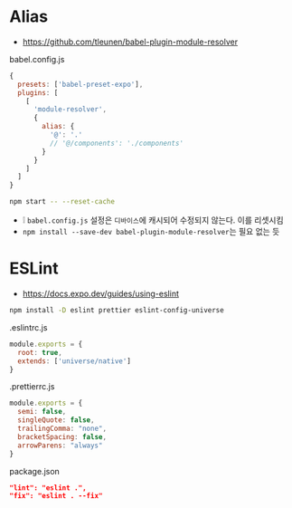 # Alias
* https://github.com/tleunen/babel-plugin-module-resolver

babel.config.js
```js
{
  presets: ['babel-preset-expo'],
  plugins: [
    [
      'module-resolver',
      {
        alias: {
          '@': '.'
          // '@/components': './components'
        }
      }
    ]
  ]
}
```
```sh
npm start -- --reset-cache
```
* ❕ `babel.config.js` 설정은 `디바이스`에 캐시되어 수정되지 않는다. 이를 리셋시킴
* `npm install --save-dev babel-plugin-module-resolver`는 필요 없는 듯

# ESLint
* https://docs.expo.dev/guides/using-eslint
```sh
npm install -D eslint prettier eslint-config-universe
```

.eslintrc.js
```js
module.exports = {
  root: true,
  extends: ['universe/native']
}
```

.prettierrc.js
```js
module.exports = {
  semi: false,
  singleQuote: false,
  trailingComma: "none",
  bracketSpacing: false,
  arrowParens: "always"
}
```

package.json
```json
"lint": "eslint .",
"fix": "eslint . --fix"
```
